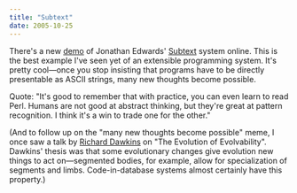 ```yaml
---
title: "Subtext"
date: 2005-10-25
---
```

There's a new <a href="http://www.subtextual.org/demo1.html">demo</a> of Jonathan Edwards' <a href="http://www.subtextual.org">Subtext</a> system online.  This is the best example I've seen yet of an extensible programming system.  It's pretty cool—once you stop insisting that programs have to be directly presentable as ASCII strings, many new thoughts become possible.

Quote: "It's good to remember that with practice, you can even learn to read Perl.   Humans are not good at abstract thinking, but they're great at pattern recognition. I think it's a win to trade one for the other."

(And to follow up on the "many new thoughts become possible" meme, I once saw a talk by <a href="http://www.world-of-dawkins.com/">Richard Dawkins</a> on "The Evolution of Evolvability".  Dawkins' thesis was that some evolutionary changes give evolution new things to act on—segmented bodies, for example, allow for specialization of segments and limbs.  Code-in-database systems almost certainly have this property.)

